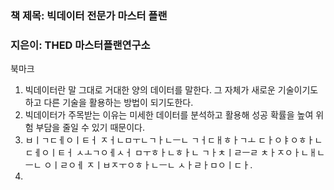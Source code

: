 ### 책 제목: 빅데이터 전문가 마스터 플랜
### 지은이: THED 마스터플랜연구소

북마크
1. 빅데이터란 말 그대로 거대한 양의 데이터를 말한다. 그 자체가 새로운 기술이기도 하고 다른 기술을 활용하는 방법이 되기도한다.
2. 빅데이터가 주목받는 이유는 미세한 데이터를 분석하고 활용해 성공 확률을 높여 위험 부담을 줄일 수 있기 때문이다.
3. ㅂㅣㄱㄷㅔㅇㅣㅌㅓ ㅈㅓㄴㅁㅜㄴㄱㅏㄴㅡㄴ ㄱㅓㄷㅐㅎㅏㄱㅗ ㄷㅏㅇㅑㅇㅎㅏㄴ ㄷㅔㅇㅣㅌㅓ ㅅㅗㄱㅇㅔㅅㅓ ㅁㅜㅎㅏㄴㅎㅏㄴ ㄱㅏㅊㅣㄹㅡㄹ ㅊㅏㅈㅇㅏㄴㅐㄴㅡㄴ ㅇㅣㄹㅇㅔ ㅈㅣㅂㅈㅜㅇㅎㅏㄴㅡㄴ ㅅㅏㄹㅏㅁㅇㅣㄷㅏ.
4. 
